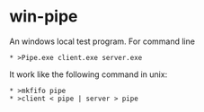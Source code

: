 win-pipe
========
An windows local test program. For command line

	* >Pipe.exe client.exe server.exe

It work like the following command in unix:

	* >mkfifo pipe
	* >client < pipe | server > pipe

